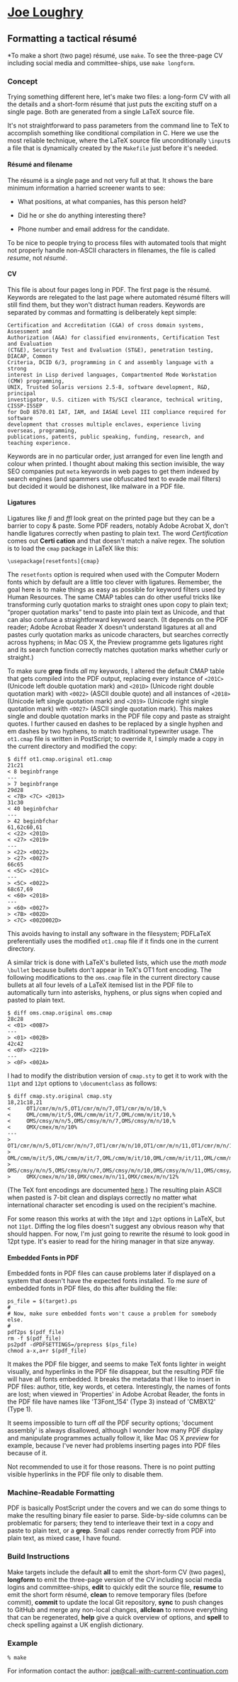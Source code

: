 [Joe Loughry](joe.loughry@stx.ox.ac.uk)
=============

Formatting a tactical résumé
----------------------------

*To make a short (two page) résumé, use `make`. To see the three-page CV including social
media and committee-ships, use `make longform`.

### Concept

Trying something different here, let's make two files: a long-form CV with all the details and
a short-form résumé that just puts the exciting stuff on a single page.  Both are generated
from a single LaTeX source file.

It's not straightforward to pass parameters from the command line to TeX to accomplish something
like conditional compilation in C.  Here we use the most reliable technique, where the LaTeX source
file unconditionally `\input`s a file that is dynamically created by the `Makefile` just before
it's needed.

#### Résumé and filename

The résumé is a single page and not very full at that.  It shows the bare minimum information a
harried screener wants to see:

 - What positions, at what companies, has this person held?

 - Did he or she do anything interesting there?

 - Phone number and email address for the candidate.

To be nice to people trying to process files with automated tools that might not properly
handle non-ASCII characters in filenames, the file is called *resume*, not *résumé*.

#### CV

This file is about four pages long in PDF.  The first page is the résumé.  Keywords are
relegated to the last page where automated résumé filters will still find them, but they won't
distract human readers.  Keywords are separated by commas and formatting is deliberately kept
simple:

	Certification and Accreditation (C&A) of cross domain systems, Assessment and
	Authorization (A&A) for classified environments, Certification Test and Evaluation
	(CT&E), Security Test and Evaluation (ST&E), penetration testing, DIACAP, Common
	Criteria, DCID 6/3, programming in C and assembly language with a strong
	interest in Lisp derived languages, Compartmented Mode Workstation (CMW) programming,
	UNIX, Trusted Solaris versions 2.5-8, software development, R&D, principal
	investigator, U.S. citizen with TS/SCI clearance, technical writing, CISSP-ISSEP
	for DoD 8570.01 IAT, IAM, and IASAE Level III compliance required for software
	development that crosses multiple enclaves, experience living overseas, programming,
	publications, patents, public speaking, funding, research, and teaching experience.

Keywords are in no particular order, just arranged for even line length and colour when printed.  I
thought about making this section invisible, the way SEO companies put `meta` keywords in web pages
to get them indexed by search engines (and spammers use obfuscated text to evade mail filters) but
decided it would be dishonest, like malware in a PDF file.

#### Ligatures

Ligatures like *fi* and *ffl* look great on the printed page but they can be a barrier to
copy & paste.  Some PDF readers, notably Adobe Acrobat X, don't handle ligatures correctly when
pasting to plain text.  The word *Certification* comes out **Certi cation** and that
doesn't match a naïve regex.  The solution is to load the `cmap` package in LaTeX like this:

    \usepackage[resetfonts]{cmap}

The `resetfonts` option is required when used with the Computer Modern fonts which by default
are a little too clever with ligatures.  Remember, the goal here is to make things as easy
as possible for keyword filters used by Human Resources.  The same CMAP tables can do other
useful tricks like transforming curly quotation marks to straight ones upon copy to plain
text; &#8220;proper quotation marks&#8221; tend to paste into plain text as Unicode, and
that can also confuse a straightforward keyword search.  (It depends on the PDF reader; Adobe
Acrobat Reader X doesn't understand ligatures at all and pastes curly quotation marks as
unicode characters, but searches correctly across hyphens; in Mac OS X, the Preview programme
gets ligatures right and its search function correctly matches quotation marks whether curly
or straight.)

To make sure **grep** finds *all* my keywords, I altered the default CMAP table that gets compiled
into the PDF output, replacing every instance of `<201C>` (Unicode left double quotation mark)
and `<201D>` (Unicode right double quotation mark) with `<0022>` (ASCII double quote) and all
instances of `<2018>` (Unicode left single quotation mark) and `<2019>` (Unicode right single
quotation mark) with `<0027>` (ASCII single quotation mark).  This makes single and double
quotation marks in the PDF file copy and paste as straight quotes.  I further caused en dashes
to be replaced by a single hyphen and em dashes by two hyphens, to match traditional
typewriter usage.  The `ot1.cmap` file is written in PostScript; to override it, I simply made
a copy in the current directory and modified the copy:

	$ diff ot1.cmap.original ot1.cmap
	21c21
	< 8 beginbfrange
	---
	> 7 beginbfrange
	29d28
	< <7B> <7C> <2013>
	31c30
	< 40 beginbfchar
	---
	> 42 beginbfchar
	61,62c60,61
	< <22> <201D>
	< <27> <2019>
	---
	> <22> <0022>
	> <27> <0027>
	66c65
	< <5C> <201C>
	---
	> <5C> <0022>
	68c67,69
	< <60> <2018>
	---
	> <60> <0027>
	> <7B> <002D>
	> <7C> <002D002D>

This avoids having to install any software in the filesystem; PDFLaTeX preferentially uses
the modified `ot1.cmap` file if it finds one in the current directory.

A similar trick is done with LaTeX's bulleted lists, which use the *math mode* `\bullet`
because bullets don't appear in TeX's OT1 font encoding.  The following modifications
to the `oms.cmap` file in the current directory cause bullets at all four levels of a
LaTeX itemised list in the PDF file to automatically turn into asterisks, hyphens, or
plus signs when copied and pasted to plain text.

	$ diff oms.cmap.original oms.cmap
	28c28
	< <01> <00B7>
	---
	> <01> <002B>
	42c42
	< <0F> <2219>
	---
	> <0F> <002A>

I had to modify the distribution version of `cmap.sty` to get it to work with the `11pt`
and `12pt` options to `\documentclass` as follows:

	$ diff cmap.sty.original cmap.sty
	18,21c18,21
	<     OT1/cmr/m/n/5,OT1/cmr/m/n/7,OT1/cmr/m/n/10,%
	<     OML/cmm/m/it/5,OML/cmm/m/it/7,OML/cmm/m/it/10,%
	<     OMS/cmsy/m/n/5,OMS/cmsy/m/n/7,OMS/cmsy/m/n/10,%
	<     OMX/cmex/m/n/10%
	---
	>     OT1/cmr/m/n/5,OT1/cmr/m/n/7,OT1/cmr/m/n/10,OT1/cmr/m/n/11,OT1/cmr/m/n/12,%
	>     OML/cmm/m/it/5,OML/cmm/m/it/7,OML/cmm/m/it/10,OML/cmm/m/it/11,OML/cmm/m/it/12,%
	>     OMS/cmsy/m/n/5,OMS/cmsy/m/n/7,OMS/cmsy/m/n/10,OMS/cmsy/m/n/11,OMS/cmsy/m/n/12,%
	>     OMX/cmex/m/n/10,OMX/cmex/m/n/11,OMX/cmex/m/n/12%

(The TeX font encodings are documented
[here](http://www.tex.ac.uk/ctan/macros/latex/doc/encguide.pdf).)
The resulting plain ASCII when pasted is 7-bit clean and displays correctly no matter what
international character set encoding is used on the recipient's machine.

For some reason this works at with the `10pt` and `12pt` options in LaTeX, but not `11pt`.
Diffing the log files doesn't suggest any obvious reason why that should happen.  For now,
I'm just going to rewrite the résumé to look good in 12pt type.  It's easier to read for
the hiring manager in that size anyway.

#### Embedded Fonts in PDF

Embedded fonts in PDF files can cause problems later if displayed on a system that doesn't
have the expected fonts installed. To me *sure* of embedded fonts in PDF files, do this
after building the file:

    ps_file = $(target).ps
    #
    # Now, make sure embedded fonts won't cause a problem for somebody else.
    #
    pdf2ps $(pdf_file)
    rm -f $(pdf_file)
    ps2pdf -dPDFSETTINGS=/prepress $(ps_file)
    chmod a-x,a+r $(pdf_file)

It makes the PDF file bigger, and seems to make TeX fonts lighter in weight visually,
and hyperlinks in the PDF file disappear, but the resulting PDF file will have all fonts
embedded. It breaks the metadata that I like to insert in PDF files: author, title, key
words, et cetera. Interestingly, the names of fonts are lost; when viewed in 'Properties'
in Adobe Acrobat Reader, the fonts in the PDF file have names like 'T3Font_154' (Type 3)
instead of 'CMBX12' (Type 1).

It seems impossible to turn off *all* the PDF security options; 'document assembly' is
always disallowed, although I wonder how many PDF display and manipulate programmes
actually follow it, like Mac OS X *preview* for example, because I've never had problems
inserting pages into PDF files because of it.

Not recommended to use it for those reasons. There is no point putting visible hyperlinks
in the PDF file only to disable them.

### Machine-Readable Formatting

PDF is basically PostScript under the covers and we can do some things to make the resulting
binary file easier to parse.  Side-by-side columns can be problematic for parsers; they tend
to interleave their text in a copy and paste to plain text, or a **grep**.  Small caps render
correctly from PDF into plain text, as mixed case, I have found.

### Build Instructions

Make targets include the default **all** to emit the short-form CV (two pages), **longform**
to emit the three-page version of the CV including social media logins and committee-ships,
**edit** to quickly edit
the source file, **resume** to emit the short form résumé, **clean** to remove temporary files
(before commit), **commit** to update the local Git repository, **sync** to push changes to
GitHub and merge any non-local changes, **allclean** to remove everything that can be
regenerated, **help** give a quick overview of options, and **spell** to check spelling
against a UK english dictionary.

### Example

    % make

For information contact the author: joe@call-with-current-continuation.com

